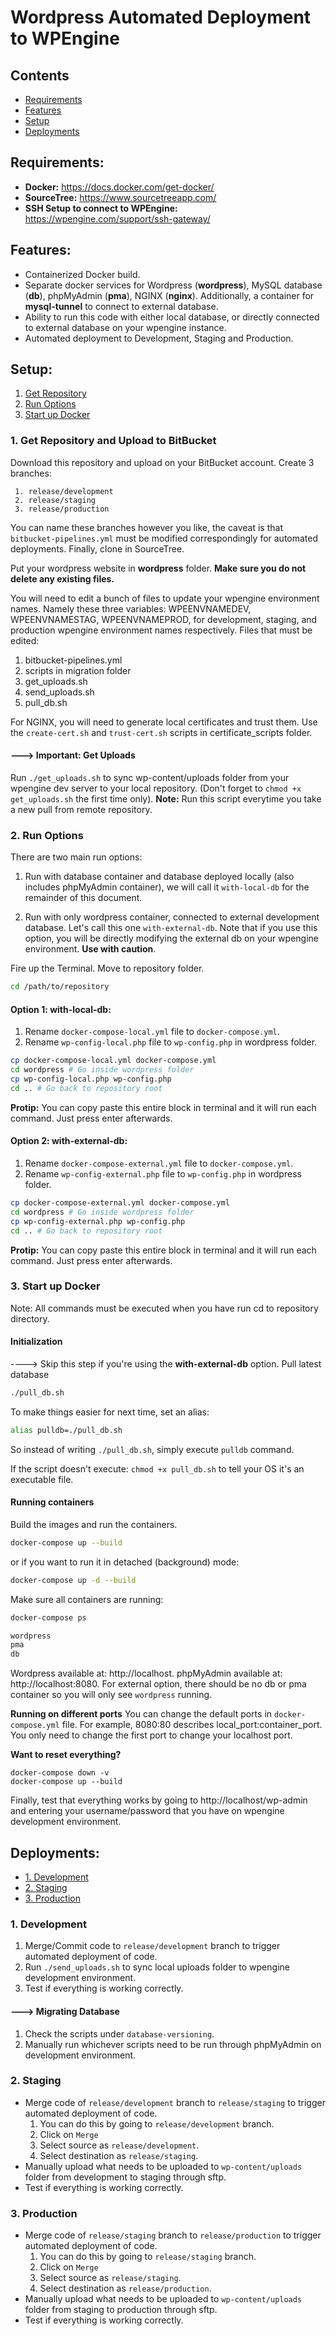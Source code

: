 


# Wordpress Automated Deployment to WPEngine

## Contents

* [Requirements](#requirements)
* [Features](#features)
* [Setup](#setup)
* [Deployments](#deployments)

## Requirements:

* **Docker:**  https://docs.docker.com/get-docker/
* **SourceTree:** https://www.sourcetreeapp.com/
* **SSH Setup to connect to WPEngine:** https://wpengine.com/support/ssh-gateway/


## Features:

* Containerized Docker build.
* Separate docker services for Wordpress (**wordpress**), MySQL database (**db**), phpMyAdmin (**pma**), NGINX (**nginx**). Additionally, a container for **mysql-tunnel** to connect to external database.
* Ability to run this code with either local database, or directly connected to external database on your wpengine instance.
* Automated deployment to Development, Staging and Production.


## Setup:
 1. [Get Repository](#1-get-repository-and-upload-to-bitbucket)
 2. [Run Options](#2-run-options)
 3. [Start up Docker](#3-start-up-docker)
### 1. Get Repository and Upload to BitBucket
Download this repository and upload on your BitBucket account.
Create 3 branches:

     1. release/development
     2. release/staging
     3. release/production

You can name these branches however you like, the caveat is that `bitbucket-pipelines.yml` must be modified correspondingly for automated deployments. Finally, clone in SourceTree.

Put your wordpress website in **wordpress** folder. **Make sure you do not delete any existing files.**

You will need to edit a bunch of files to update your wpengine environment names. Namely these three variables: WPEENVNAMEDEV, WPEENVNAMESTAG, WPEENVNAMEPROD, for development, staging, and production wpengine environment names respectively.
Files that must be edited:
 1. bitbucket-pipelines.yml
 2. scripts in migration folder
 3. get_uploads.sh
 4. send_uploads.sh
 5. pull_db.sh

For NGINX, you will need to generate local certificates and trust them.
Use the `create-cert.sh` and `trust-cert.sh` scripts in certificate_scripts folder.
#### ---> Important: Get Uploads
Run `./get_uploads.sh` to sync wp-content/uploads folder from your wpengine dev server to your local repository. (Don't forget to `chmod +x get_uploads.sh` the first time only).
**Note:** Run this script everytime you take a new pull from remote repository.

### 2. Run Options
There are two main run options:

1. Run with database container and database deployed locally (also includes phpMyAdmin container), we will call it `with-local-db` for the remainder of this document.

2. Run with only wordpress container, connected to external development database. Let's call this one `with-external-db`. Note that if you use this option, you will be directly modifying the external db on your wpengine environment. **Use with caution**.

Fire up the Terminal.
Move to repository folder.
```bash
cd /path/to/repository
```
#### **Option 1: with-local-db**:
1. Rename  `docker-compose-local.yml` file to `docker-compose.yml`.
2. Rename  `wp-config-local.php` file to `wp-config.php` in wordpress folder.
```bash
cp docker-compose-local.yml docker-compose.yml
cd wordpress # Go inside wordpress folder
cp wp-config-local.php wp-config.php
cd .. # Go back to repository root
```
**Protip:** You can copy paste this entire block in terminal and it will run each command. Just press enter afterwards.
#### **Option 2: with-external-db**:
1. Rename  `docker-compose-external.yml` file to `docker-compose.yml`.
2. Rename  `wp-config-external.php` file to `wp-config.php` in wordpress folder.
```bash
cp docker-compose-external.yml docker-compose.yml
cd wordpress # Go inside wordpress folder
cp wp-config-external.php wp-config.php
cd .. # Go back to repository root
```
**Protip:** You can copy paste this entire block in terminal and it will run each command. Just press enter afterwards.
### 3. Start up Docker
Note: All commands must be executed when you have run cd to repository directory.
#### Initialization
----> Skip this step if you're using the **with-external-db** option.
Pull latest database
```bash
./pull_db.sh
```
To make things easier for next time, set an alias:
```bash
alias pulldb=./pull_db.sh
```
So instead of writing `./pull_db.sh`, simply execute `pulldb` command.

If the script doesn't execute: `chmod +x pull_db.sh` to tell your OS it's an executable file.

#### Running containers
Build the images and run the containers.
```bash
docker-compose up --build
```
or if you want to run it in detached (background) mode:
```bash
docker-compose up -d --build
```
Make sure all containers are running:
```bash
docker-compose ps
```
```bash                                                                       
wordpress  
pma                                                  
db
```
Wordpress available at: http://localhost.
phpMyAdmin available at: http://localhost:8080.
For external option, there should be no db or pma container so you will only see `wordpress` running.

**Running on different ports**
You can change the default ports in `docker-compose.yml` file. For example, 8080:80 describes local_port:container_port. You only need to change the first port to change your localhost port.

**Want to reset everything?**
```docker
docker-compose down -v
docker-compose up --build
```

Finally, test that everything works by going to http://localhost/wp-admin and entering your username/password that you have on wpengine development environment.


## Deployments:
* [1. Development](#1-development)
* [2. Staging](#2-staging)
* [3. Production](#3-production)

### 1. Development

 1. Merge/Commit code to `release/development` branch to trigger automated deployment of code.
 2. Run `./send_uploads.sh` to sync local uploads folder to wpengine development environment.
 3. Test if everything is working correctly.

#### ---> Migrating Database
 1. Check the scripts under `database-versioning`.
 2. Manually run whichever scripts need to be run through phpMyAdmin on development environment.

### 2. Staging

 * Merge code of `release/development` branch to `release/staging` to trigger automated deployment of code.
	 1. You can do this by going to `release/development` branch.
	 2. Click on `Merge`
	 3. Select source as `release/development`.
	 4. Select destination as `release/staging`.
 * Manually upload what needs to be uploaded to `wp-content/uploads` folder from development to staging through sftp.
 * Test if everything is working correctly.

### 3. Production

 * Merge code of `release/staging` branch to `release/production` to trigger automated deployment of code.
	 1. You can do this by going to `release/staging` branch.
	 2. Click on `Merge`
	 3. Select source as `release/staging`.
	 4. Select destination as `release/production`.
 * Manually upload what needs to be uploaded to `wp-content/uploads` folder from staging to production through sftp.
 * Test if everything is working correctly.
